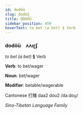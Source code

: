 ```yaml
---
id: dodöü
slug: dodöü
title: DODÖÜ
sidebar_position: 459
hoverText: to bet (a bet) § Verb
---
```


### dodöü&emsp;<span kind="abugida">ʌʌıɽʄ</span>

*to bet (a bet)* **§** Verb

**Verb**: to bet/wager

**Noun**: bet/wager

**Modifier**: betable/wagerable

Cantonese 打賭 daa2 dou2 /daːdou̯/

*Sino-Tibetan Language Family*